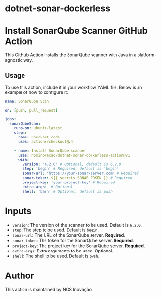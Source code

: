 # dotnet-sonar-dockerless

# Install SonarQube Scanner GitHub Action

This GitHub Action installs the SonarQube scanner with Java in a platform-agnostic way.

## Usage

To use this action, include it in your workflow YAML file. Below is an example of how to configure it:

```yaml
name: SonarQube Scan

on: [push, pull_request]

jobs:
  sonarQubeScan:
    runs-on: ubuntu-latest
    steps:
    - name: Checkout code
      uses: actions/checkout@v4

    - name: Install SonarQube scanner
      uses: nosinovacao/dotnet-sonar-dockerless-action@v1
      with:
        version: '6.2.0' # Optional, default is 6.2.0
        step: 'begin' # Required, default is 'begin'
        sonar-url: 'https://your-sonar-server.com' # Required
        sonar-token: ${{ secrets.SONAR_TOKEN }} # Required
        project-key: 'your-project-key' # Required
        extra-args:  # Optional
        shell: 'bash' # Optional, default is pwsh
```

# Inputs
* `version`: The version of the scanner to be used. Default is `6.2.0`.
* `step`: The step to be used. Default is `begin`.
* `sonar-url`: The URL of the SonarQube server. **Required**.
* `sonar-token`: The token for the SonarQube server. **Required**.
* `project-key`: The project key for the SonarQube server. **Required**.
* `extra-args`: Extra arguments to be used. Optional.
* `shell`: The shell to be used. Default is `pwsh`.

# Author
This action is maintained by NOS Inovação.